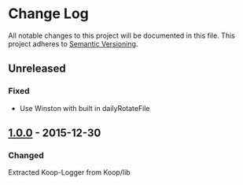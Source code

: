 # Change Log
All notable changes to this project will be documented in this file.
This project adheres to [Semantic Versioning](http://semver.org/).

## Unreleased
### Fixed
* Use Winston with built in dailyRotateFile

## [1.0.0] - 2015-12-30
### Changed
Extracted Koop-Logger from Koop/lib

[1.0.0]: https://www.github.com/koopjs/koop-logger/tree/v1.0.0
